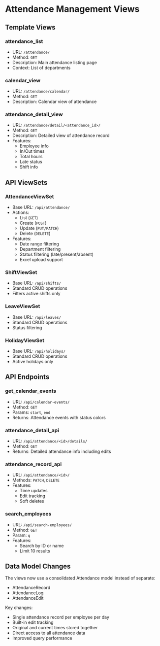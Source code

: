 # Attendance Management Views

## Template Views

### attendance_list
- URL: `/attendance/`
- Method: `GET`
- Description: Main attendance listing page
- Context: List of departments

### calendar_view
- URL: `/attendance/calendar/`
- Method: `GET`
- Description: Calendar view of attendance

### attendance_detail_view
- URL: `/attendance/detail/<attendance_id>/`
- Method: `GET`
- Description: Detailed view of attendance record
- Features:
  - Employee info
  - In/Out times
  - Total hours
  - Late status
  - Shift info

## API ViewSets

### AttendanceViewSet
- Base URL: `/api/attendance/`
- Actions:
  - List (`GET`)
  - Create (`POST`)
  - Update (`PUT/PATCH`)
  - Delete (`DELETE`)
- Features:
  - Date range filtering
  - Department filtering
  - Status filtering (late/present/absent)
  - Excel upload support

### ShiftViewSet
- Base URL: `/api/shifts/`
- Standard CRUD operations
- Filters active shifts only

### LeaveViewSet
- Base URL: `/api/leaves/`
- Standard CRUD operations
- Status filtering

### HolidayViewSet
- Base URL: `/api/holidays/`
- Standard CRUD operations
- Active holidays only

## API Endpoints

### get_calendar_events
- URL: `/api/calendar-events/`
- Method: `GET`
- Params: `start`, `end`
- Returns: Attendance events with status colors

### attendance_detail_api
- URL: `/api/attendance/<id>/details/`
- Method: `GET`
- Returns: Detailed attendance info including edits

### attendance_record_api
- URL: `/api/attendance/<id>/`
- Methods: `PATCH`, `DELETE`
- Features:
  - Time updates
  - Edit tracking
  - Soft deletes

### search_employees
- URL: `/api/search-employees/`
- Method: `GET`
- Param: `q`
- Features:
  - Search by ID or name
  - Limit 10 results

## Data Model Changes

The views now use a consolidated Attendance model instead of separate:
- AttendanceRecord
- AttendanceLog  
- AttendanceEdit

Key changes:
- Single attendance record per employee per day
- Built-in edit tracking
- Original and current times stored together
- Direct access to all attendance data
- Improved query performance
